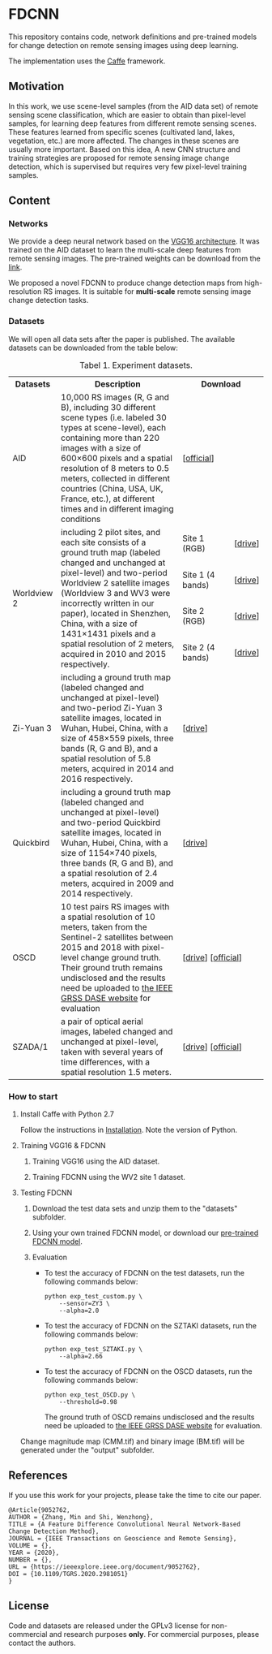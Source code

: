 # FDCNN

This repository contains code, network definitions and pre-trained models for change detection on remote sensing images using deep learning.

The implementation uses the [Caffe](https://github.com/BVLC/caffe) framework.

## Motivation


In this work, we use scene-level samples (from the AID data set) of remote sensing scene classification, which are easier to obtain than pixel-level samples, for learning deep features from different remote sensing scenes. These features learned from specific scenes (cultivated land, lakes, vegetation, etc.) are more affected. The changes in these scenes are usually more important. Based on this idea, A new CNN structure and training strategies are proposed for remote sensing image change detection, which is supervised but requires very few pixel-level training samples.


## Content

###  Networks

We provide a deep neural network based on the [VGG16 architecture](https://arxiv.org/abs/1409.1556). It was trained on the AID dataset to learn the multi-scale deep features from remote sensing images. The pre-trained weights can be download from the [link](https://drive.google.com/open?id=1mAH0Hj9qi2M4GzVaNKe9xJkyeYMf2TLO).

We proposed a novel FDCNN to produce change detection maps from high-resolution RS images. It is suitable for **multi-scale** remote sensing image change detection tasks.


### Datasets

We will open all data sets after the paper is published. The available datasets can be downloaded from the table below:

<table>
<caption>Tabel 1. Experiment datasets.</caption>
	<tr>
	    <th width="15%">Datasets</th>
	    <th>Description</th>
	    <th width="30%" colspan="2" >Download</th>
	</tr>
    <tr>
	    <td>AID</td>
        <td>10,000 RS images (R, G and B), including 30 different scene types (i.e. labeled 30 types at scene-level), each containing more than 220 images with a size of 600×600 pixels and a spatial resolution of 8 meters to 0.5 meters, collected in different countries (China, USA, UK, France, etc.), at different times and in different imaging conditions</td>
        <td colspan="2">[<a href="http://www.lmars.whu.edu.cn/xia/AID-project.html" target="_blank">official</a>]</td>
	</tr>
    <tr>
	    <td rowspan = "4">Worldview 2 </td>
        <td rowspan = "4">including 2 pilot sites, and each site consists of a ground truth map (labeled changed and unchanged at pixel-level) and two-period Worldview 2 satellite images (Worldview 3 and WV3 were incorrectly written in our paper), located in Shenzhen, China, with a size of 1431×1431 pixels and a spatial resolution of 2 meters, acquired in 2010 and 2015 respectively.</td>
        <td>Site 1 (RGB)</td>
        <td>[<a href="https://drive.google.com/open?id=1ES5bALNZcS5AwiLZKuZW-aBNYiac80Nz" target="_blank">drive</a>]</td>
	</tr>
    <tr>
	    <td>Site 1 (4 bands) </td>
        <td>[<a href="https://drive.google.com/open?id=1FGircw3RANRM1L6hauZJ6iRXWSIVvoly" target="_blank">drive</a>]</td>
    </tr>
    <tr>
	    <td>Site 2 (RGB)</td>
        <td>[<a href="https://drive.google.com/open?id=1x9RdNV6AQpSYHeY0amjVJZWEng-IQpXm" target="_blank">drive</a>]</td>
    </tr>
    <tr>
	    <td>Site 2 (4 bands)</td>
        <td>[<a href="https://drive.google.com/open?id=12HS3eD0iDpqRb9qwR-QEG5qbqea-k9J_" target="_blank">drive</a>]</td>
    </tr>
    <tr>
	    <td>Zi-Yuan 3</td>
        <td>including a ground truth map (labeled changed and unchanged at pixel-level) and two-period Zi-Yuan 3 satellite images, located in Wuhan, Hubei, China, with a size of 458×559 pixels, three bands (R, G and B), and a spatial resolution of 5.8 meters, acquired in 2014 and 2016 respectively.</td>
        <td colspan="2">[<a href="https://drive.google.com/open?id=1yoVP5xc4dPA2sDwYIgVkMEjwCz7q9AdC" target="_blank">drive</a>]</td>
	</tr>
    <tr>
	    <td>Quickbird</td>
        <td>including a ground truth map (labeled changed and unchanged at pixel-level) and two-period Quickbird satellite images, located in Wuhan, Hubei, China, with a size of 1154×740 pixels, three bands (R, G and B), and a spatial resolution of 2.4 meters, acquired in 2009 and 2014 respectively.</td>
        <td colspan="2">[<a href="https://drive.google.com/open?id=1XuiNtqOtH0rQQq-LvVvY9YNt4qIaGEB0" target="_blank">drive</a>]</td>
	</tr>
    <tr>
	    <td>OSCD</td>
        <td> 10 test pairs RS images with a spatial resolution of 10 meters, taken from the Sentinel-2 satellites between 2015 and 2018 with pixel-level change ground truth. Their ground truth remains undisclosed and the results need be uploaded to <a href="http://dase.grss-ieee.org/" target="_blank">the IEEE GRSS DASE website</a> for evaluation</td>
        <td colspan="2">[<a href="https://drive.google.com/open?id=19g9V8LaZhLfmfDeEDpOtrz17cdpJP0sh" target="_blank">drive</a>] [<a href="https://ieee-dataport.org/open-access/oscd-onera-satellite-change-detection" target="_blank">official</a>]</td>
	</tr>
    <tr>
	    <td>SZADA/1</td>
        <td>a pair of optical aerial images, labeled changed and unchanged at pixel-level, taken with several years of time differences, with a spatial resolution 1.5 meters.</td>
        <td colspan="2">[<a href="https://drive.google.com/open?id=1nFSqjfen5pY6uQz7lXRDWUig-LtMHRcN" target="_blank">drive</a>] [<a href="http://web.eee.sztaki.hu/remotesensing/airchange_benchmark.html" target="_blank">official</a>]</td>
	</tr>
    
</table> 

### How to start

1. Install Caffe with Python 2.7

	Follow the instructions in [Installation](http://caffe.berkeleyvision.org/installation.html). Note the version of Python.

2. Training VGG16 & FDCNN

    1. Training VGG16 using the AID dataset.
   
    2. Training FDCNN using the WV2 site 1 dataset.


3. Testing FDCNN

    1. Download the test data sets and unzip them to the "datasets"  subfolder.
    
    2. Using your own trained FDCNN model, or download our [pre-trained FDCNN model](https://drive.google.com/open?id=1v1Q9gOqgzk657aaPWfEirSR-aJafF7BS).
    
    3. Evaluation
    
        - To test the accuracy of FDCNN on the test datasets, run the following commands below:
            ```
            python exp_test_custom.py \
                --sensor=ZY3 \
                --alpha=2.0
            ```

        - To test the accuracy of FDCNN on the SZTAKI datasets, run the following commands below:
            ```
            python exp_test_SZTAKI.py \
                --alpha=2.66
            ```
        
        - To test the accuracy of FDCNN on the OSCD datasets, run the following commands below:
            ```
            python exp_test_OSCD.py \
                --threshold=0.98
            ```
            The ground truth of OSCD remains undisclosed and the results need be uploaded to [the IEEE GRSS DASE website](http://dase.grss-ieee.org/) for evaluation.
    
    Change magnitude map (CMM.tif) and binary image (BM.tif) will be generated under the "output" subfolder.

## References

If you use this work for your projects, please take the time to cite our paper.

```
@Article{9052762,
AUTHOR = {Zhang, Min and Shi, Wenzhong},
TITLE = {A Feature Difference Convolutional Neural Network-Based Change Detection Method},
JOURNAL = {IEEE Transactions on Geoscience and Remote Sensing},
VOLUME = {},
YEAR = {2020},
NUMBER = {},
URL = {https://ieeexplore.ieee.org/document/9052762},
DOI = {10.1109/TGRS.2020.2981051}
}
```

## License

Code and datasets are released under the GPLv3 license for non-commercial and research purposes **only**. For commercial purposes, please contact the authors.


